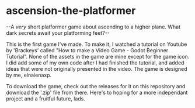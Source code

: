 # ascension-the-platformer
--A *very* short platformer game about ascending to a higher plane. What dark secrets await your platforming feet?--

This is the first game I've made.
To make it, I watched a tutorial on Youtube by 'Brackeys' called "How to make a Video Game - Godot Beginner Tutorial".
None of the assets in the game are mine except for the game icon.
I did add some of my own code after I had finished the tutorial, and added ideas that were not originally presented in the video.
The game is designed by me, einaienaxp.

To download the game, check out the releases for it on this repository and download the '.zip' file from there.
Here's to hoping for a more independant project and a fruitful future, lads.
